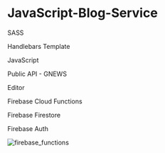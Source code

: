 # JavaScript-Blog-Service

SASS

Handlebars Template

JavaScript

Public API - GNEWS

Editor

Firebase Cloud Functions

Firebase Firestore

Firebase Auth

![firebase_functions](https://github.com/luckfeat/JavaScript-Blog-Service/assets/129056613/70be5114-acf3-4d49-8e44-3065b5c31b74)
